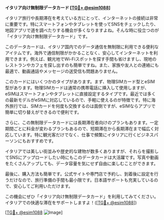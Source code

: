 **イタリア向け無制限データカード [[TG💪+ @esim1088](https://t.me/s/esim1088)]**

イタリア旅行や長期滞在を考えている方にとって、インターネットの接続は非常に重要です。特にスマートフォンやタブレットを使ってSNSをチェックしたり、地図アプリで道を調べたりする機会が多くなりますよね。そんな時に役立つのが「イタリア向け無制限データカード」です。

このデータカードは、イタリア国内でのデータ通信を無制限に利用できる便利なアイテムです。海外で通信制限がかかることなく、安心してインターネットを利用できます。例えば、観光地でWi-Fiスポットを探す手間も省けますし、現地のレストランやカフェを探し出すのも簡単ですね。また、家族や友人との連絡にも最適で、動画通話やメッセージの送受信も問題ありません。

このカードにはいくつかのタイプがあります。まず、物理SIMカード型とeSIM型があります。物理SIMカードは通常の携帯電話に挿入して使用しますが、eSIMはスマートフォンやタブレットに直接設定するタイプです。最近では多くの最新モデルがeSIMに対応しているので、手軽に使えるのが特徴です。特に海外旅行では、SIMカードを何度も交換するのは面倒ですが、eSIMならアプリで簡単に切り替えができるので便利です。

さらに、この無制限データカードには長期滞在者向けのプランもあります。一定期間ごとに料金が変わるプランもあるので、短期滞在から長期滞在まで幅広く対応しています。特に観光客だけでなく、仕事で頻繁にイタリアに行くビジネスパーソンにもおすすめです。

イタリアでは美しい街並みや歴史的な建物が数多くありますが、それらを撮影してSNSにアップロードしたい時にもこのデータカードは大活躍です。写真や動画をたくさんアップしても、データ容量を気にせず自由に楽しむことができます。

最後に、購入方法も簡単です。公式サイトや専門店で予約し、到着後に設定を行うだけなので、旅行準備の手間も最小限です。日本語サポートも充実しているので、安心してご利用いただけます。

この機会にぜひ「イタリア向け無制限データカード」を利用してみてください。イタリアでの快適な滞在をサポートしますよ！([[TG💪+ @esim1088](https://t.me/s/esim1088)])

[[TG💪+ @esim1088](https://t.me/s/esim1088) ![Image](https://i.postimg.cc/Y0z9fWf4/image.png)]